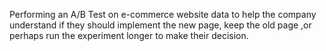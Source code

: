 Performing an A/B Test on e-commerce website data to help the company understand if they should implement the new page, keep the old page ,or perhaps run the experiment longer to make their decision.
